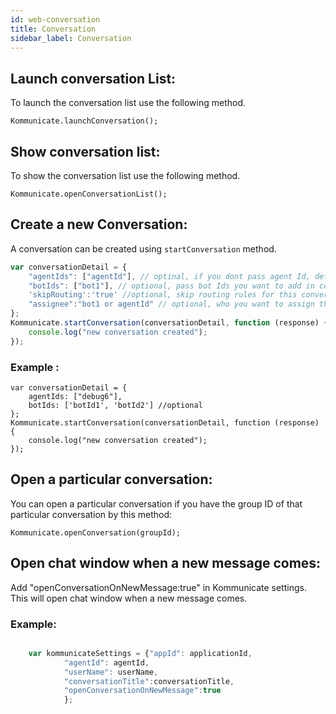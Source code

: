 ```yaml
---
id: web-conversation
title: Conversation
sidebar_label: Conversation
---
```


## Launch conversation List:
To launch the conversation list use the following method.
```
Kommunicate.launchConversation();
```
## Show conversation list:
To show the conversation list use the following method.

```
Kommunicate.openConversationList();
```

## Create a new Conversation:

A conversation can be created using `startConversation` method.
```javascript
var conversationDetail = {
    "agentIds": ["agentId"], // optinal, if you dont pass agent Id, default agent will automatically get selected.
    "botIds": ["bot1"], // optional, pass bot Ids you want to add in conversation.
    'skipRouting':'true' //optional, skip routing rules for this conversation.
    "assignee":"bot1 or agentId" // optional, who you want to assign this conversation. If not passed conversation will assigned to default agent. if you an bot or agentId,  that bot or agent must be present in conversation.  
};
Kommunicate.startConversation(conversationDetail, function (response) {
    console.log("new conversation created");
});                    
```

### Example :
```
var conversationDetail = {
    agentIds: ["debug6"],
    botIds: ['botId1', 'botId2'] //optional
};
Kommunicate.startConversation(conversationDetail, function (response) {
    console.log("new conversation created");
});
```
## Open a particular conversation:
You can open a particular conversation if you have the group ID of that particular conversation by this method:

```
Kommunicate.openConversation(groupId);
```

## Open chat window when a new message comes:
Add "openConversationOnNewMessage:true" in Kommunicate settings. This will open chat window when a new message comes.
### Example:
```javascript

    var kommunicateSettings = {"appId": applicationId,
            "agentId": agentId,
            "userName": userName,
            "conversationTitle":conversationTitle,
            "openConversationOnNewMessage":true
            };


```
